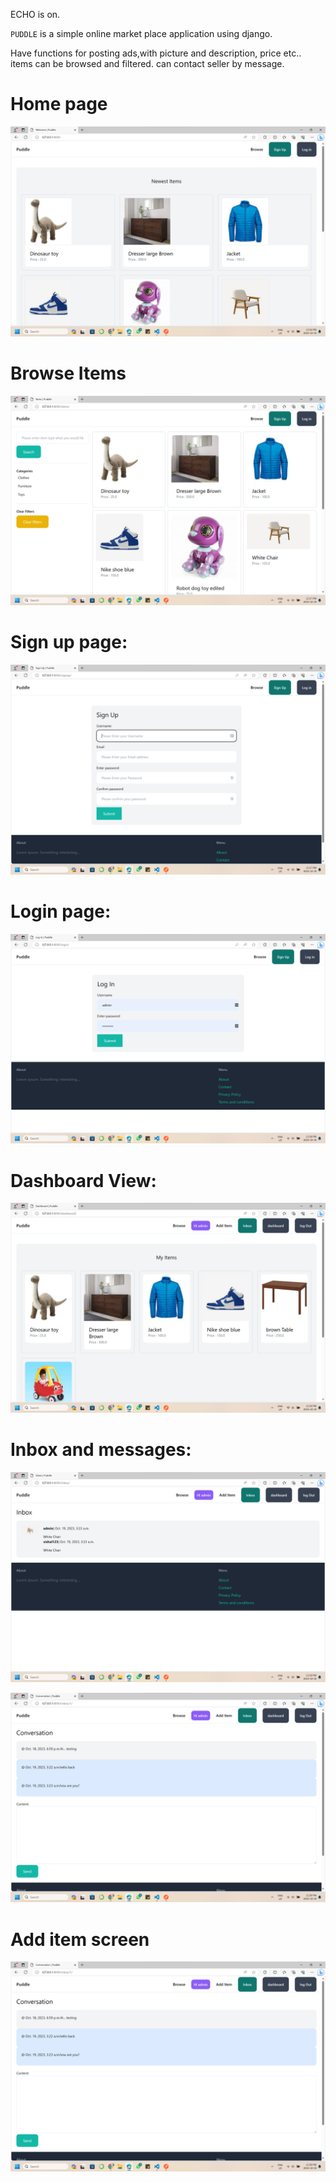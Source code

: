 ECHO is on.

`PUDDLE` is a simple online market place application using django.

Have functions for posting ads,with picture and description, price etc..
items can be browsed and filtered. can contact seller by message.

# Home page

![Alt text](screenshots\image.png)

# Browse Items

![Alt text](screenshots\image-1.png)

# Sign up page:

![Alt text](screenshots\image-2.png)

# Login page:

![Alt text](screenshots\image-3.png)

# Dashboard View:

![Alt text](screenshots\image-4.png)

# Inbox and messages:

![Alt text](screenshots\image-5.png)

![Alt text](screenshots\image-6.png)

# Add item screen

![Alt text](screenshots\image-7.png)
